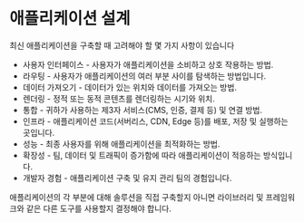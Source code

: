 # 애플리케이션 설계

최신 애플리케이션을 구축할 때 고려해야 할 몇 가지 사항이 있습니다

- 사용자 인터페이스 - 사용자가 애플리케이션을 소비하고 상호 작용하는 방법.
- 라우팅 - 사용자가 애플리케이션의 여러 부분 사이를 탐색하는 방법입니다.
- 데이터 가져오기 - 데이터가 있는 위치와 데이터를 가져오는 방법.
- 렌더링 - 정적 또는 동적 콘텐츠를 렌더링하는 시기와 위치.
- 통합 - 귀하가 사용하는 제3자 서비스(CMS, 인증, 결제 등) 및 연결 방법.
- 인프라 - 애플리케이션 코드(서버리스, CDN, Edge 등)를 배포, 저장 및 실행하는 곳입니다.
- 성능 - 최종 사용자를 위해 애플리케이션을 최적화하는 방법.
- 확장성 - 팀, 데이터 및 트래픽이 증가함에 따라 애플리케이션이 적응하는 방식입니다.
- 개발자 경험 - 애플리케이션 구축 및 유지 관리 팀의 경험입니다.

애플리케이션의 각 부분에 대해 솔루션을 직접 구축할지 아니면 라이브러리 및 프레임워크와 같은 다른 도구를 사용할지 결정해야 합니다.
